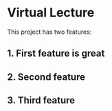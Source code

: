 # Virtual Lecture

This project has two features:

## 1. First feature is great

## 2. Second feature

## 3. Third feature
